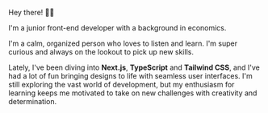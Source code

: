 Hey there! 👋🏼

I'm a junior front-end developer with a background in economics.

I'm a calm, organized person who loves to listen and learn. I'm super curious and always on the lookout to pick up new skills. 

Lately, I've been diving into **Next.js**, **TypeScript** and **Tailwind CSS**, and I've had a lot of fun bringing designs to life with seamless user interfaces. I'm still exploring the vast world of development, but my enthusiasm for learning keeps me motivated to take on new challenges with creativity and determination.
